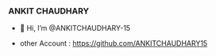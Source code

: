 ### ANKIT CHAUDHARY

- 👋 Hi, I’m @ANKITCHAUDHARY-15

- other Account : https://github.com/ANKITCHAUDHARY15
